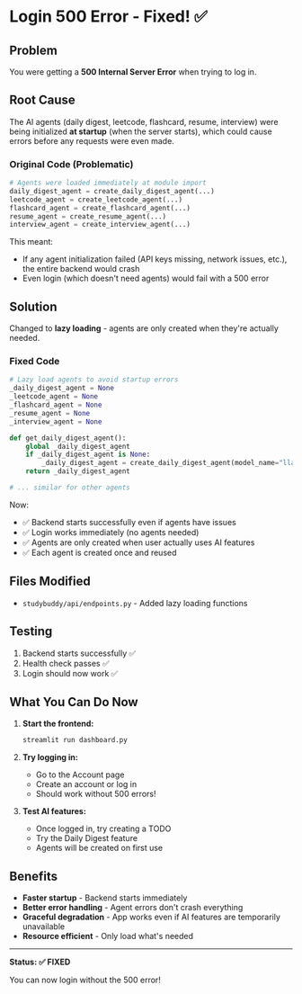 # Login 500 Error - Fixed! ✅

## Problem
You were getting a **500 Internal Server Error** when trying to log in.

## Root Cause
The AI agents (daily digest, leetcode, flashcard, resume, interview) were being initialized **at startup** (when the server starts), which could cause errors before any requests were even made.

### Original Code (Problematic)
```python
# Agents were loaded immediately at module import
daily_digest_agent = create_daily_digest_agent(...)
leetcode_agent = create_leetcode_agent(...)
flashcard_agent = create_flashcard_agent(...)
resume_agent = create_resume_agent(...)
interview_agent = create_interview_agent(...)
```

This meant:
- If any agent initialization failed (API keys missing, network issues, etc.), the entire backend would crash
- Even login (which doesn't need agents) would fail with a 500 error

## Solution
Changed to **lazy loading** - agents are only created when they're actually needed.

### Fixed Code
```python
# Lazy load agents to avoid startup errors
_daily_digest_agent = None
_leetcode_agent = None
_flashcard_agent = None
_resume_agent = None
_interview_agent = None

def get_daily_digest_agent():
    global _daily_digest_agent
    if _daily_digest_agent is None:
        _daily_digest_agent = create_daily_digest_agent(model_name="llama-3.1-8b-instant")
    return _daily_digest_agent

# ... similar for other agents
```

Now:
- ✅ Backend starts successfully even if agents have issues
- ✅ Login works immediately (no agents needed)
- ✅ Agents are only created when user actually uses AI features
- ✅ Each agent is created once and reused

## Files Modified
- `studybuddy/api/endpoints.py` - Added lazy loading functions

## Testing
1. Backend starts successfully ✅
2. Health check passes ✅
3. Login should now work ✅

## What You Can Do Now
1. **Start the frontend:**
   ```bash
   streamlit run dashboard.py
   ```

2. **Try logging in:**
   - Go to the Account page
   - Create an account or log in
   - Should work without 500 errors!

3. **Test AI features:**
   - Once logged in, try creating a TODO
   - Try the Daily Digest feature
   - Agents will be created on first use

## Benefits
- **Faster startup** - Backend starts immediately
- **Better error handling** - Agent errors don't crash everything
- **Graceful degradation** - App works even if AI features are temporarily unavailable
- **Resource efficient** - Only load what's needed

---

**Status: ✅ FIXED**

You can now login without the 500 error!
